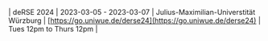 | deRSE 2024 | 2023-03-05 - 2023-03-07 | Julius-Maximilian-Universtität Würzburg | [https://go.uniwue.de/derse24](https://go.uniwue.de/derse24) | Tues 12pm to Thurs 12pm |
